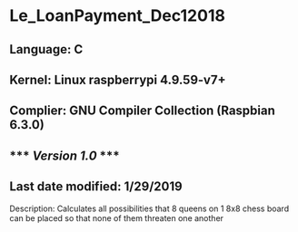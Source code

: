 # Le_LoanPayment_Dec12018  

## Language: C  
## Kernel: Linux raspberrypi 4.9.59-v7+  
## Complier: GNU Compiler Collection (Raspbian 6.3.0)  
## *** ***Version 1.0*** ***  
## Last date modified: 1/29/2019  

Description:
Calculates all possibilities that 8 queens on 1 8x8 chess board can be placed so that none of them threaten one another

